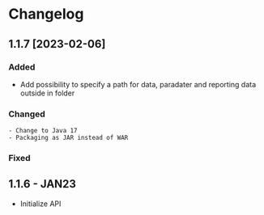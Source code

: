 # Changelog


## 1.1.7 [2023-02-06]
### Added
   -  Add possibility to specify a path for data, paradater and reporting data outside in folder
   
### Changed
	- Change to Java 17
	- Packaging as JAR instead of WAR
	
### Fixed

## 1.1.6 - JAN23
- Initialize API